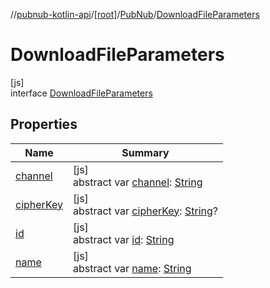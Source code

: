 //[pubnub-kotlin-api](../../../../index.md)/[[root]](../../index.md)/[PubNub](../index.md)/[DownloadFileParameters](index.md)

# DownloadFileParameters

[js]\
interface [DownloadFileParameters](index.md)

## Properties

| Name | Summary |
|---|---|
| [channel](channel.md) | [js]<br>abstract var [channel](channel.md): [String](https://kotlinlang.org/api/latest/jvm/stdlib/kotlin-stdlib/kotlin/-string/index.html) |
| [cipherKey](cipher-key.md) | [js]<br>abstract var [cipherKey](cipher-key.md): [String](https://kotlinlang.org/api/latest/jvm/stdlib/kotlin-stdlib/kotlin/-string/index.html)? |
| [id](id.md) | [js]<br>abstract var [id](id.md): [String](https://kotlinlang.org/api/latest/jvm/stdlib/kotlin-stdlib/kotlin/-string/index.html) |
| [name](name.md) | [js]<br>abstract var [name](name.md): [String](https://kotlinlang.org/api/latest/jvm/stdlib/kotlin-stdlib/kotlin/-string/index.html) |
